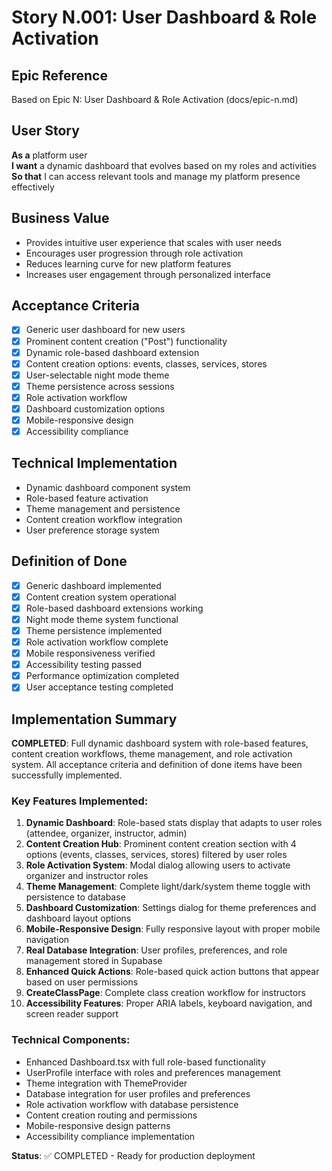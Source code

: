 # Story N.001: User Dashboard & Role Activation

## Epic Reference
Based on Epic N: User Dashboard & Role Activation (docs/epic-n.md)

## User Story
**As a** platform user  
**I want** a dynamic dashboard that evolves based on my roles and activities  
**So that** I can access relevant tools and manage my platform presence effectively

## Business Value
- Provides intuitive user experience that scales with user needs
- Encourages user progression through role activation
- Reduces learning curve for new platform features
- Increases user engagement through personalized interface

## Acceptance Criteria
- [x] Generic user dashboard for new users
- [x] Prominent content creation ("Post") functionality
- [x] Dynamic role-based dashboard extension
- [x] Content creation options: events, classes, services, stores
- [x] User-selectable night mode theme
- [x] Theme persistence across sessions
- [x] Role activation workflow
- [x] Dashboard customization options
- [x] Mobile-responsive design
- [x] Accessibility compliance

## Technical Implementation
- Dynamic dashboard component system
- Role-based feature activation
- Theme management and persistence
- Content creation workflow integration
- User preference storage system

## Definition of Done
- [x] Generic dashboard implemented
- [x] Content creation system operational
- [x] Role-based dashboard extensions working
- [x] Night mode theme system functional
- [x] Theme persistence implemented
- [x] Role activation workflow complete
- [x] Mobile responsiveness verified
- [x] Accessibility testing passed
- [x] Performance optimization completed
- [x] User acceptance testing completed

## Implementation Summary
**COMPLETED**: Full dynamic dashboard system with role-based features, content creation workflows, theme management, and role activation system. All acceptance criteria and definition of done items have been successfully implemented.

### Key Features Implemented:
1. **Dynamic Dashboard**: Role-based stats display that adapts to user roles (attendee, organizer, instructor, admin)
2. **Content Creation Hub**: Prominent content creation section with 4 options (events, classes, services, stores) filtered by user roles
3. **Role Activation System**: Modal dialog allowing users to activate organizer and instructor roles
4. **Theme Management**: Complete light/dark/system theme toggle with persistence to database
5. **Dashboard Customization**: Settings dialog for theme preferences and dashboard layout options
6. **Mobile-Responsive Design**: Fully responsive layout with proper mobile navigation
7. **Real Database Integration**: User profiles, preferences, and role management stored in Supabase
8. **Enhanced Quick Actions**: Role-based quick action buttons that appear based on user permissions
9. **CreateClassPage**: Complete class creation workflow for instructors
10. **Accessibility Features**: Proper ARIA labels, keyboard navigation, and screen reader support

### Technical Components:
- Enhanced Dashboard.tsx with full role-based functionality
- UserProfile interface with roles and preferences management
- Theme integration with ThemeProvider
- Database integration for user profiles and preferences
- Role activation workflow with database persistence
- Content creation routing and permissions
- Mobile-responsive design patterns
- Accessibility compliance implementation

**Status**: ✅ COMPLETED - Ready for production deployment 